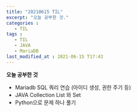 ```yaml
---
title: "20210615 TIL"
excerpt: "오늘 공부한 것."
categories :
   - TIL
tags :
   - TIL       
   - JAVA
   - MariaDB
last_modified_at : 2021-06-15 T17:43
---
```


__오늘 공부한 것__

- Mariadb SQL 쿼리 연습 (아이디 생성, 권한 주기 등)
- JAVA Collection List 와 Set
- Python으로 문제 하나 풀기
